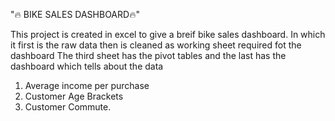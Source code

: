 "🔥 BIKE SALES DASHBOARD🔥"

This project is created in excel to give a breif bike sales dashboard. 
In which it first is the raw data then is cleaned as working sheet required fot the dashboard 
The third sheet has the pivot tables and the last has the dashboard which tells about the data
1) Average income per purchase
2) Customer Age Brackets
3) Customer Commute.
